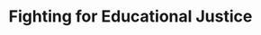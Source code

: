 --- 
layout: document
draft: false
title: Fighting for Educational Justice
featured: viva-harlem-u.jpg
featuredAlt: College students, most appearing to be white, hold signs at a rally outdoors with trees behind them. One student has a loudspeaker. The largest banner reads, "Support the Five Demands - Viva Harlem U."
docLink: https://docs.google.com/document/d/e/2PACX-1vQS38XAjkyoIKIwDB1EyrpR1Dfg235MlvxkP3t8jdD6O1O7_cWt-D_iTS9wgHXc8dgf0WFPxt9_mGI8/pub
docEmbed: <iframe src="https://docs.google.com/document/d/e/2PACX-1vQS38XAjkyoIKIwDB1EyrpR1Dfg235MlvxkP3t8jdD6O1O7_cWt-D_iTS9wgHXc8dgf0WFPxt9_mGI8/pub?embedded=true" width="100%" height="1200px"></iframe>
--- 
